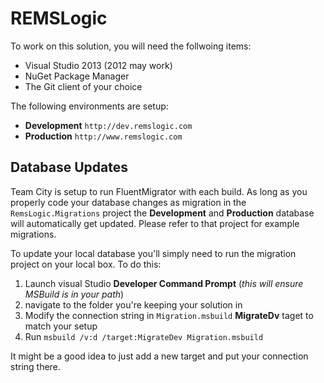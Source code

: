 REMSLogic
=========

To work on this solution, you will need the follwoing items:
* Visual Studio 2013 (2012 may work)
* NuGet Package Manager
* The Git client of your choice

The following environments are setup:
* **Development** `http://dev.remslogic.com`
* **Production** `http://www.remslogic.com`

Database Updates
-----------------

Team City is setup to run FluentMigrator with each build.  As long as you properly code your database changes as migration in the `RemsLogic.Migrations` project the **Development** and **Production** database will automatically get updated.  Please refer to that project for example migrations.

To update your local database you'll simply need to run the migration project on your local box.  To do this:
1. Launch visual Studio **Developer Command Prompt** (*this will ensure MSBuild is in your path*)
2. navigate to the folder you're keeping your solution in
3. Modify the connection string in `Migration.msbuild` **MigrateDv** taget to match your setup
4. Run `msbuild /v:d /target:MigrateDev Migration.msbuild`

It might be a good idea to just add a new target and put your connection string there.
